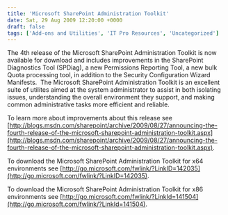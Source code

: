 ```yaml
---
title: 'Microsoft SharePoint Administration Toolkit'
date: Sat, 29 Aug 2009 12:20:00 +0000
draft: false
tags: ['Add-ons and Utilities', 'IT Pro Resources', 'Uncategorized']
---
```


The 4th release of the Microsoft SharePoint Administration Toolkit is now available for download and includes improvements in the SharePoint Diagnostics Tool (SPDiag), a new Permissions Reporting Tool, a new bulk Quota processing tool, in addition to the Security Configuration Wizard Manifests.  The Microsoft SharePoint Administration Toolkit is an excellent suite of utilites aimed at the system administrator to assist in both isolating issues, understanding the overall environment they support, and making common administrative tasks more efficient and reliable.

To learn more about improvements about this release see [http://blogs.msdn.com/sharepoint/archive/2009/08/27/announcing-the-fourth-release-of-the-microsoft-sharepoint-administration-toolkit.aspx](http://blogs.msdn.com/sharepoint/archive/2009/08/27/announcing-the-fourth-release-of-the-microsoft-sharepoint-administration-toolkit.aspx).

To download the Microsoft SharePoint Administration Toolkit for x64 environments see [http://go.microsoft.com/fwlink/?LinkID=142035](http://go.microsoft.com/fwlink/?LinkID=142035).

To download the Microsoft SharePoint Administration Toolkit for x86 environments see [http://go.microsoft.com/fwlink/?LinkId=141504](http://go.microsoft.com/fwlink/?LinkId=141504).
